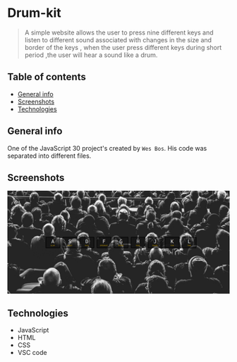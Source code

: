 # Drum-kit 

> A simple website allows the user to press nine different keys and listen to different sound associated with changes in the size and border of the keys , when the user press different keys during short period  ,the user will hear a sound like a drum. 

## Table of contents
* [General info](#general-info)
* [Screenshots](#screenshots)
* [Technologies](#technologies)


## General info

One of the JavaScript 30 project's created by `Wes Bos`. His code was separated into different files.

## Screenshots
![Example screenshot](img/screenShot.png)

## Technologies
* JavaScript
* HTML
* CSS
* VSC code


